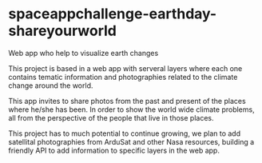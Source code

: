 spaceappchallenge-earthday-shareyourworld
=========================================

Web app who help to visualize earth changes 

This project is based in a web app with serveral layers where each one contains tematic information and photographies related to the climate change around the world.
</p><p>
This app invites to share photos from the past and present of the places where he/she has been. In order to show the world wide climate problems, all from the perspective of the people that live in those places.
</p>
This project has to much potential to continue growing, we plan to add satellital photographies from ArduSat and other Nasa resources, building a friendly API to add information to specific layers in the web app.